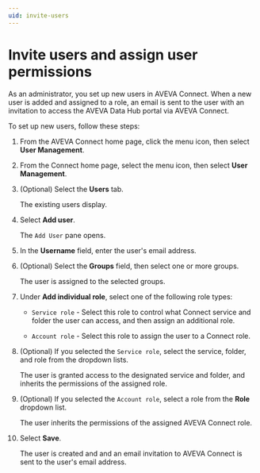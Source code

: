 ```yaml
---
uid: invite-users
---
```


# Invite users and assign user permissions

As an administrator, you set up new users in AVEVA Connect. When a new user is added and assigned to a role, an email is sent to the user with an invitation to access the AVEVA Data Hub portal via AVEVA Connect.

To set up new users, follow these steps:

1.	From the AVEVA Connect home page, click the menu icon, then select **User Management**.

1. From the Connect home page, select the menu icon, then select **User Management**.

1. (Optional) Select the **Users** tab.
    
   The existing users display.

1. Select **Add user**. 

   The `Add User` pane opens.

1. In the **Username** field, enter the user's email address. 
    
1. (Optional) Select the **Groups** field, then select one or more groups.

   The user is assigned to the selected groups.

1. Under **Add individual role**, select one of the following role types:
   
   * `Service role` - Select this role to control what Connect service and folder the user can access, and then assign an additional role.   

   * `Account role` - Select this role to assign the user to a Connect role.     

1. (Optional) If you selected the `Service role`, select the service, folder, and role from the dropdown lists.
 
   The user is granted access to the designated service and folder, and inherits the permissions of the assigned role.   

1. (Optional) If you selected the `Account role`, select a role from the **Role** dropdown list.

   The user inherits the permissions of the assigned AVEVA Connect role.    

1. Select **Save**.

   The user is created and and an email invitation to AVEVA Connect is sent to the user's email address.
